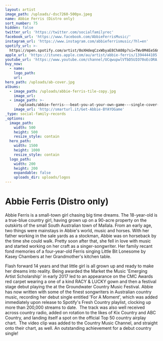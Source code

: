 ```yaml
---
layout: artist
image_path: /uploads/-dsc7260-500px.jpeg
name: Abbie Ferris (Distro only)
sort_number: 75
hidden: false
twitter_url: 'https://twitter.com/socialfamilyrec'
facebook_url: 'https://www.facebook.com/AbbieFerrisMusic/'
instagram_url: 'https://www.instagram.com/abbieferrismusic/?hl=en'
spotify_url: >-
  https://open.spotify.com/artist/0oXHdeqCzxWbyaE8ChA08p?si=TWv0M4EeS6mLJryxRTyqEA
apple_url: 'https://itunes.apple.com/au/artist/abbie-ferris/1394444105'
youtube_url: 'https://www.youtube.com/channel/UCqwupwlVTbD5UIO70oEcORA'
buy_now:
  - name:
    logo_path:
    url:
hero_path: /uploads/ab-cover.jpg
albums:
  - image_path: /uploads/abbie-ferris-tile-copy.jpg
    image_url:
  - image_path: >-
      /uploads/abbie-ferris---beat-you-at-your-own-game---single-cover-500px.jpeg
    image_url: 'http://smarturl.it/Get-Abbie-BYAYOGame'
_type: social-family-records
_options:
  image_path:
    width: 500
    height: 500
    resize_style: contain
  hero_path:
    width: 1500
    height: 1000
    resize_style: contain
  logo_path:
    width: 200
    height: 200
    expandable: false
    uploads_dir: uploads/logos
---
```


# Abbie Ferris (Distro only)

Abbie Ferris is a small-town girl chasing big time dreams. The 18-year-old is a true-blue country girl, having grown up on a 90-acre property on the outskirts of the small South Australian town of Mallala. From an early age, two things were mainstays in Abbie's world, music and horses. With her father working in the sale yards as a stockman, Abbie was on horseback by the time she could walk. Pretty soon after that, she fell in love with music and started working on her craft as a singer-songwriter. Her family recant fond memories of a four-year-old Ferris singing Little Bit Lonesome by Kasey Chambers at her Grandmother's kitchen table.

Flash forward 14 years and that little girl is all grown up and ready to make her dreams into reality. Being awarded the Market the Music 'Emerging Artist Scholarship' in early 2017 led to an appearance on the CMC Awards red carpet wearing a one of a kind RACY & LUCKY gown and then a festival stage debut playing the at the Groundwater Country Music Festival. Abbie has now written with some of the finest songwriters in Australian country music, recording her debut single entitled 'For A Moment', which was added immediately upon release to Spotify's Fresh Country playlist, clocking up more than 200,000 streams to date.&nbsp; The track was also well received across country radio, added on rotation to the likes of Kix Country and ABC Country, and landing itself a spot on the official Top 50 country airplay chart.&nbsp; The video clip was added to the Country Music Channel, and straight onto their chart, as well. An outstanding achievement for a debut country single\!